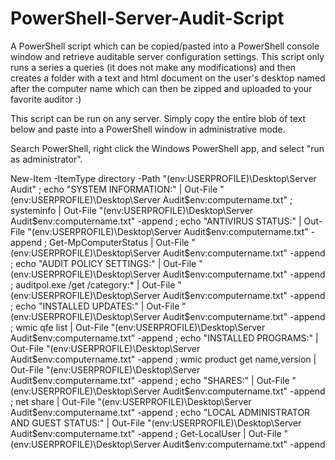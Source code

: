 # PowerShell-Server-Audit-Script

A PowerShell script which can be copied/pasted into a PowerShell console window and retrieve auditable server configuration settings. This script only runs a series a queries (it does not make any modifications) and then creates a folder with a text and html document on the user's desktop named after the computer name which can then be zipped and uploaded to your favorite auditor :)

This script can be run on any server. Simply copy the entire blob of text below and paste into a PowerShell window in administrative mode.

Search PowerShell, right click the Windows PowerShell app, and select "run as administrator".

New-Item -ItemType directory -Path "$($env:USERPROFILE)\Desktop\Server Audit" ; echo "SYSTEM INFORMATION:" | Out-File "$($env:USERPROFILE)\Desktop\Server Audit\$env:computername.txt" ; systeminfo | Out-File "$($env:USERPROFILE)\Desktop\Server Audit\$env:computername.txt" -append ; echo "ANTIVIRUS STATUS:" | Out-File "$($env:USERPROFILE)\Desktop\Server Audit\$env:computername.txt" -append ; Get-MpComputerStatus | Out-File "$($env:USERPROFILE)\Desktop\Server Audit\$env:computername.txt" -append ; echo "AUDIT POLICY SETTINGS:" | Out-File "$($env:USERPROFILE)\Desktop\Server Audit\$env:computername.txt" -append ; auditpol.exe /get /category:* | Out-File "$($env:USERPROFILE)\Desktop\Server Audit\$env:computername.txt" -append ; echo "INSTALLED UPDATES:" | Out-File "$($env:USERPROFILE)\Desktop\Server Audit\$env:computername.txt" -append ; wmic qfe list | Out-File "$($env:USERPROFILE)\Desktop\Server Audit\$env:computername.txt" -append ; echo "INSTALLED PROGRAMS:" | Out-File "$($env:USERPROFILE)\Desktop\Server Audit\$env:computername.txt" -append ; wmic product get name,version | Out-File "$($env:USERPROFILE)\Desktop\Server Audit\$env:computername.txt" -append ; echo "SHARES:" | Out-File "$($env:USERPROFILE)\Desktop\Server Audit\$env:computername.txt" -append ; net share | Out-File "$($env:USERPROFILE)\Desktop\Server Audit\$env:computername.txt" -append ; echo "LOCAL ADMINISTRATOR AND GUEST STATUS:" | Out-File "$($env:USERPROFILE)\Desktop\Server Audit\$env:computername.txt" -append ; Get-LocalUser | Out-File "$($env:USERPROFILE)\Desktop\Server Audit\$env:computername.txt" -append
